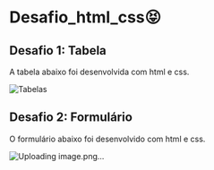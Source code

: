 # Desafio_html_css😝

 ## Desafio 1: Tabela
 A tabela abaixo foi desenvolvida com html e css.

 
![Tabelas](https://github.com/user-attachments/assets/271704f7-6b54-4910-ad94-82e325259788)

## Desafio 2: Formulário
O formulário abaixo foi desenvolvido com html e css.

![Uploading image.png…]()
